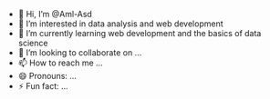 - 👋 Hi, I’m @Aml-Asd
- 👀 I’m interested in data analysis and web development
- 🌱 I’m currently learning web development and the basics of data science
- 💞️ I’m looking to collaborate on ...
- 📫 How to reach me ...
- 😄 Pronouns: ...
- ⚡ Fun fact: ...

<!---
Aml-Asd/Aml-Asd is a ✨ special ✨ repository because its `README.md` (this file) appears on your GitHub profile.
You can click the Preview link to take a look at your changes.
--->
